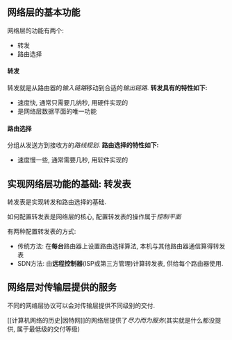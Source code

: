 ## 网络层的基本功能
网络层的功能有两个:
- 转发
- 路由选择

#### 转发
转发就是从路由器的*输入链路*移动到合适的*输出链路*.
**转发具有的特性如下:**
- 速度快, 通常只需要几纳秒, 用硬件实现的
- 是网络层数据平面的唯一功能

#### 路由选择
分组从发送方到接收方的*路线规划*.
**路由选择的特性如下:**
- 速度慢一些, 通常需要几秒, 用软件实现的



## 实现网络层功能的基础: 转发表
转发表是实现转发和路由选择的基础.

如何配置转发表是网络层的核心, 配置转发表的操作属于*控制平面*

有两种配置转发表的方式:
- 传统方法: 在**每台**路由器上设置路由选择算法, 本机与其他路由器通信算得转发表
- SDN方法: 由**远程控制器**(ISP或第三方管理)计算转发表, 供给每个路由器使用.

## 网络层对传输层提供的服务
不同的网络层协议可以会对传输层提供不同级别的交付.

[[计算机网络的历史|因特网]]的网络层提供了*尽力而为服务*(其实就是什么都没提供, 属于最低级的交付等级)